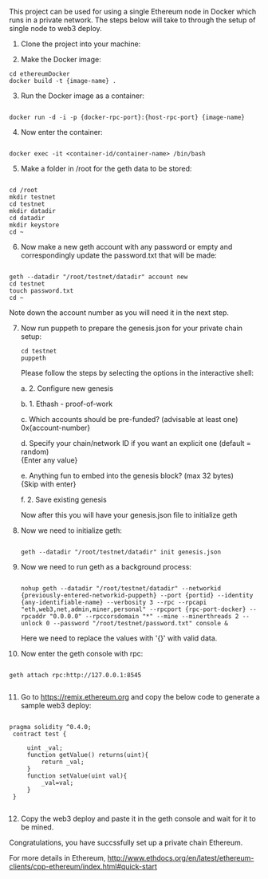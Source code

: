 This project can be used for using a single Ethereum node in Docker which runs in a private network.
The steps below will take to through the setup of single node to web3 deploy.

1. Clone the project into your machine:

2. Make the Docker image:

```
cd ethereumDocker
docker build -t {image-name} .

```
3. Run the Docker image as a container:

```

docker run -d -i -p {docker-rpc-port}:{host-rpc-port} {image-name}

```

4. Now enter the container:

```

docker exec -it <container-id/container-name> /bin/bash

```

5. Make a folder in /root for the geth data to be stored:

```

cd /root
mkdir testnet
cd testnet
mkdir datadir
cd datadir
mkdir keystore
cd ~

```
6. Now make a new geth account with any password or empty and correspondingly update the password.txt that will be made:

```

geth --datadir "/root/testnet/datadir" account new
cd testnet
touch password.txt
cd ~

```


 Note down the account number as you will need it in the next step.


7. Now run puppeth to prepare the genesis.json for your private chain setup:

    ```
    cd testnet
    puppeth
    ```

    Please follow the steps by selecting the options in the interactive shell:

    a. 2. Configure new genesis<br>

    b. 1. Ethash - proof-of-work<br>

    c. Which accounts should be pre-funded? (advisable at least one)
    0x{account-number}<br>

    d. Specify your chain/network ID if you want an explicit one (default = random)<br>
    {Enter any value}

    e. Anything fun to embed into the genesis block? (max 32 bytes)<br>
    {Skip with enter}

    f. 2. Save existing genesis<br>

    Now after this you will have your genesis.json file to initialize geth

8. Now we need to initialize geth:
   
   ```
   
   geth --datadir "/root/testnet/datadir" init genesis.json

   ```

9. Now we need to run geth as a background process:
   
   ```
   
   nohup geth --datadir "/root/testnet/datadir" --networkid {previously-entered-networkid-puppeth} --port {portid} --identity {any-identifiable-name} --verbosity 3 --rpc --rpcapi "eth,web3,net,admin,miner,personal" --rpcport {rpc-port-docker} --rpcaddr "0.0.0.0" --rpccorsdomain "*" --mine --minerthreads 2 --unlock 0 --password "/root/testnet/password.txt" console &

   ```

    Here we need to replace the values with '{}' with valid data.

10. Now enter the geth console with rpc:<br>
   ```
   
   geth attach rpc:http://127.0.0.1:8545


```
11. Go to https://remix.ethereum.org and copy the below code to generate a sample web3 deploy:<br>

   ```
   
   pragma solidity ^0.4.0;
    contract test {

        uint _val;
        function getValue() returns(uint){
            return _val;
        }
        function setValue(uint val){
            _val=val;
        }
    }


```
12. Copy the web3 deploy and paste it in the geth console and wait for it to be mined.

Congratulations, you have succssfully set up a private chain Ethereum.

For more details in Ethereum,
http://www.ethdocs.org/en/latest/ethereum-clients/cpp-ethereum/index.html#quick-start

